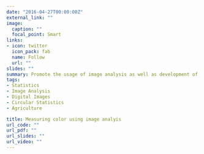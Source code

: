 ```yaml
---
date: "2016-04-27T00:00:00Z"
external_link: ""
image:
  caption: ""
  focal_point: Smart
links:
- icon: twitter
  icon_pack: fab
  name: Follow
  url: ""
slides: ""
summary: Promote the usage of image analysis as well as development of statistical methodologies for that purpose.
tags:
- Statistics
- Image Analysis
- Digital Images
- Circular Statistics
- Agriculture

title: Measuring color using image analyis
url_code: ""
url_pdf: ""
url_slides: ""
url_video: ""
---
```


